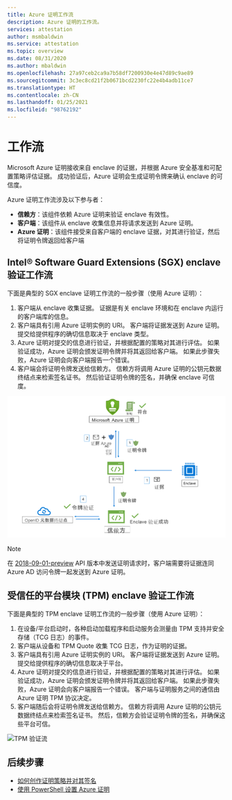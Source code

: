 ```yaml
---
title: Azure 证明工作流
description: Azure 证明的工作流。
services: attestation
author: msmbaldwin
ms.service: attestation
ms.topic: overview
ms.date: 08/31/2020
ms.author: mbaldwin
ms.openlocfilehash: 27a97ceb2ca9a7b58df7200930e4e47d89c9ae89
ms.sourcegitcommit: 3c3ec8cd21f2b0671bcd2230fc22e4b4adb11ce7
ms.translationtype: HT
ms.contentlocale: zh-CN
ms.lasthandoff: 01/25/2021
ms.locfileid: "98762192"
---
```

# <a name="workflow"></a>工作流

Microsoft Azure 证明接收来自 enclave 的证据，并根据 Azure 安全基准和可配置策略评估证据。 成功验证后，Azure 证明会生成证明令牌来确认 enclave 的可信度。

Azure 证明工作流涉及以下参与者：

- **信赖方**：该组件依赖 Azure 证明来验证 enclave 有效性。 
- **客户端**：该组件从 enclave 收集信息并将请求发送到 Azure 证明。 
- **Azure 证明**：该组件接受来自客户端的 enclave 证据，对其进行验证，然后将证明令牌返回给客户端


## <a name="intel-software-guard-extensions-sgx-enclave-validation-work-flow"></a>Intel® Software Guard Extensions (SGX) enclave 验证工作流

下面是典型的 SGX enclave 证明工作流的一般步骤（使用 Azure 证明）：

1. 客户端从 enclave 收集证据。 证据是有关 enclave 环境和在 enclave 内运行的客户端库的信息。
1. 客户端具有引用 Azure 证明实例的 URI。 客户端将证据发送到 Azure 证明。 提交给提供程序的确切信息取决于 enclave 类型。
1. Azure 证明对提交的信息进行验证，并根据配置的策略对其进行评估。 如果验证成功，Azure 证明会颁发证明令牌并将其返回给客户端。 如果此步骤失败，Azure 证明会向客户端报告一个错误。 
1. 客户端会将证明令牌发送给信赖方。 信赖方将调用 Azure 证明的公钥元数据终结点来检索签名证书。 然后验证证明令牌的签名，并确保 enclave 可信度。 

![SGX enclave 验证流](./media/sgx-validation-flow.png)

> [!Note]
> 在 [2018-09-01-preview](https://github.com/Azure/azure-rest-api-specs/tree/master/specification/attestation/data-plane/Microsoft.Attestation/stable/2018-09-01-preview) API 版本中发送证明请求时，客户端需要将证据连同 Azure AD 访问令牌一起发送到 Azure 证明。

## <a name="trusted-platform-module-tpm-enclave-validation-work-flow"></a>受信任的平台模块 (TPM) enclave 验证工作流

下面是典型的 TPM enclave 证明工作流的一般步骤（使用 Azure 证明）：

1.  在设备/平台启动时，各种启动加载程序和启动服务会测量由 TPM 支持并安全存储（TCG 日志）的事件。
2.  客户端从设备和 TPM Quote 收集 TCG 日志，作为证明的证据。
3.  客户端具有引用 Azure 证明实例的 URI。 客户端将证据发送到 Azure 证明。 提交给提供程序的确切信息取决于平台。
4.  Azure 证明对提交的信息进行验证，并根据配置的策略对其进行评估。 如果验证成功，Azure 证明会颁发证明令牌并将其返回给客户端。 如果此步骤失败，Azure 证明会向客户端报告一个错误。 客户端与证明服务之间的通信由 Azure 证明 TPM 协议决定。
5.  客户端随后会将证明令牌发送给信赖方。 信赖方将调用 Azure 证明的公钥元数据终结点来检索签名证书。 然后，信赖方会验证证明令牌的签名，并确保这些平台可信。

![TPM 验证流](./media/tpm-validation-flow.png)

## <a name="next-steps"></a>后续步骤
- [如何创作证明策略并对其签名](author-sign-policy.md)
- [使用 PowerShell 设置 Azure 证明](quickstart-powershell.md)
